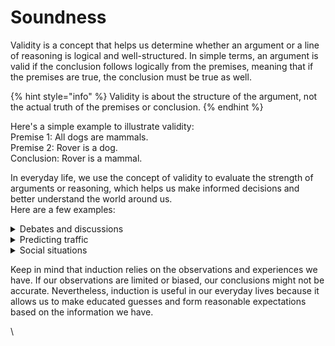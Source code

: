 # Soundness

Validity is a concept that helps us determine whether an argument or a line of reasoning is logical and well-structured. In simple terms, an argument is valid if the conclusion follows logically from the premises, meaning that if the premises are true, the conclusion must be true as well.&#x20;

{% hint style="info" %}
Validity is about the structure of the argument, not the actual truth of the premises or conclusion.
{% endhint %}

Here's a simple example to illustrate validity:\
Premise 1: All dogs are mammals. \
Premise 2: Rover is a dog. \
Conclusion: Rover is a mammal.

In everyday life, we use the concept of validity to evaluate the strength of arguments or reasoning, which helps us make informed decisions and better understand the world around us. \
Here are a few examples:

<details>

<summary>Debates and discussions</summary>

When engaging in a debate or listening to someone's argument, you assess the validity of their reasoning to determine if their conclusions are logically sound.

</details>

<details>

<summary>Predicting traffic</summary>

You notice that the traffic is usually heavy during rush hour. Based on this observation, you predict that there will be traffic during rush hour tomorrow and plan your commute accordingly.

</details>

<details>

<summary>Social situations</summary>

You've observed that when you smile at people, they often smile back. You start smiling at strangers, expecting them to smile back most of the time.

</details>

Keep in mind that induction relies on the observations and experiences we have. If our observations are limited or biased, our conclusions might not be accurate. Nevertheless, induction is useful in our everyday lives because it allows us to make educated guesses and form reasonable expectations based on the information we have.

\

